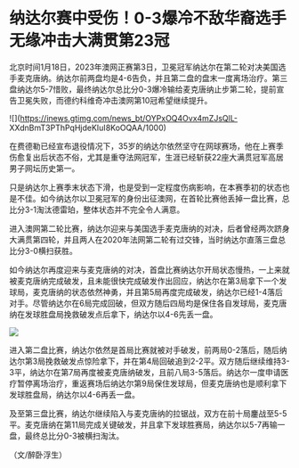 # 纳达尔赛中受伤！0-3爆冷不敌华裔选手 无缘冲击大满贯第23冠

北京时间1月18日，2023年澳网正赛第3日，卫冕冠军纳达尔在第二轮对决美国选手麦克唐纳。纳达尔前两盘均是4-6告负，并且第二盘的盘末一度离场治疗。第三盘纳达尔5-7惜败，最终纳达尔总比分0-3爆冷输给麦克唐纳止步第二轮，提前宣告卫冕失败，而德约科维奇冲击澳网第10冠希望继续提升。

![](https://inews.gtimg.com/news_bt/OYPxOQ4Ovx4mZJsQlL-
XXdnBmT3PThPqHjdeKIuI8KoOQAA/1000)

在费德勒已经宣布退役情况下，35岁的纳达尔依然坚守在网球赛场，他在上赛季伤愈复出后状态不俗，尤其是重夺法网冠军，生涯已经斩获22座大满贯冠军高居男子网坛历史第一。

只是纳达尔上赛季末状态下滑，也是受到一定程度伤病影响，在本赛季初的状态也是不佳。如今纳达尔以卫冕冠军的身份出征澳网，在首轮比赛他丢掉一盘比赛，总比分3-1淘汰德雷珀，整体状态并不完全令人满意。

进入澳网第二轮比赛，纳达尔迎来与美国选手麦克唐纳的对决，后者曾经两次跻身大满贯第四轮，并且两人在2020年法网第二轮有过交锋，当时纳达尔直落三盘总比分3-0横扫获胜。

如今纳达尔再度迎来与麦克唐纳的对决，首盘比赛纳达尔开局状态慢热，一上来就被麦克唐纳完成破发，且未能很快完成破发作出回应，纳达尔在第3局拿下一个发球局，麦克唐纳的状态依然神勇，并且第5局再度完成破发，纳达尔已经1-4落后对手。尽管纳达尔在6局完成回破，但双方随后四局均是保住各自发球局，麦克唐纳在发球胜盘局挽救破发点后拿下，纳达尔以4-6先丢一盘。

![](https://inews.gtimg.com/news_bt/OPAuVKk_Zd38_X8CnW4WHJJtNTJswpaSm5Fom2L5tdMv4AA/1000)

进入第二盘比赛，纳达尔依然是首局比赛就被对手破发，前两局0-2落后，随后纳达尔第3局挽救破发点惊险拿下，并在第4局回破追到2-2平。双方随后继续维持3-3平，纳达尔在第7局再度被麦克唐纳破发，且前八局3-5落后。纳达尔一度申请医疗暂停离场治疗，重返赛场后纳达尔第9局保住发球局，但麦克唐纳也是顺利拿下发球胜盘局，纳达尔以4-6再丢一盘。

及至第三盘比赛，纳达尔继续陷入与麦克唐纳的拉锯战，双方在前十局鏖战至5-5平。麦克唐纳在第11局完成关键破发，并且拿下发球胜赛局，纳达尔以5-7再输一盘，最终总比分0-3被横扫淘汰。

（文/醉卧浮生）

